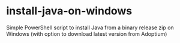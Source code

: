 # install-java-on-windows
Simple PowerShell script to install Java from a binary release zip on Windows (with option to download latest version from Adoptium)
